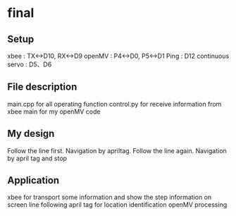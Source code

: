 # final
## Setup
xbee : TX<->D10, RX<->D9
openMV : P4<->D0, P5<->D1
Ping : D12
continuous servo : D5、D6

## File description
main.cpp for all operating function
control.py for receive information from xbee
main for my openMV code

## My design
Follow the line first.
Navigation by apriltag.
Follow the line again.
Navigation by april tag and stop

## Application
xbee for transport some information and show the step information on screen
line following
april tag for location identification
openMV processing
